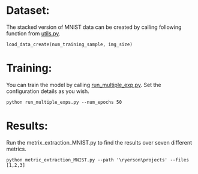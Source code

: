 # Dataset:
The stacked version of MNIST data can be created by calling following function from [utils.py](https://github.com/RyersonU-DataScienceLab/Sanaz_VARGAN/blob/main/Stacked%20MNIST%20experiments/utils.py).
```
load_data_create(num_training_sample, img_size)
```

# Training:
You can train the model by calling [run_multiple_exp.py](https://github.com/RyersonU-DataScienceLab/Sanaz_VARGAN/blob/main/Stacked%20MNIST%20experiments/run_multiple_exp.py). Set the configuration details as you wish. 
```
python run_multiple_exps.py --num_epochs 50 
```
# Results:
Run the metrix_extraction_MNIST.py to find the results over seven different metrics.
```
python metric_extraction_MNIST.py --path '\ryerson\projects' --files [1,2,3]
```
